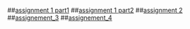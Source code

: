 ##[assignment 1 part1](https://github.com/Sakethkumar11/aiml4/blob/main/Untitled1.ipynb)
##[assignment 1 part2](https://github.com/Sakethkumar11/aiml4/blob/main/Untitled2.ipynb)
##[assignment 2](https://github.com/Sakethkumar11/aiml4/blob/main/as2.ipynb)
##[assignement_3](https://github.com/Sakethkumar11/aiml4/blob/main/as3.ipynb)
##[assignement_4](https://github.com/Sakethkumar11/aiml4/blob/main/Untitled6.ipynb)

